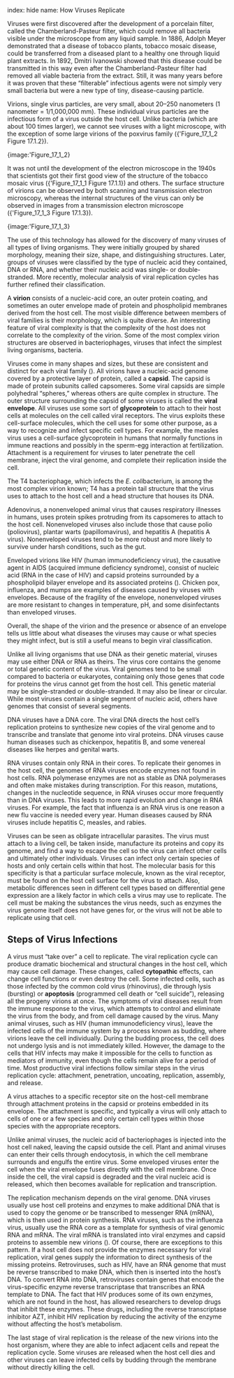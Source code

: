index: hide
name: How Viruses Replicate

Viruses were first discovered after the development of a porcelain filter, called the Chamberland-Pasteur filter, which could remove all bacteria visible under the microscope from any liquid sample. In 1886, Adolph Meyer demonstrated that a disease of tobacco plants, tobacco mosaic disease, could be transferred from a diseased plant to a healthy one through liquid plant extracts. In 1892, Dmitri Ivanowski showed that this disease could be transmitted in this way even after the Chamberland-Pasteur filter had removed all viable bacteria from the extract. Still, it was many years before it was proven that these “filterable” infectious agents were not simply very small bacteria but were a new type of tiny, disease-causing particle.

Virions, single virus particles, are very small, about 20–250 nanometers (1 nanometer = 1/1,000,000 mm). These individual virus particles are the infectious form of a virus outside the host cell. Unlike bacteria (which are about 100 times larger), we cannot see viruses with a light microscope, with the exception of some large virions of the poxvirus family ({'Figure_17_1_2 Figure 17.1.2}).


{image:'Figure_17_1_2}
        

It was not until the development of the electron microscope in the 1940s that scientists got their first good view of the structure of the tobacco mosaic virus ({'Figure_17_1_1 Figure 17.1.1}) and others. The surface structure of virions can be observed by both scanning and transmission electron microscopy, whereas the internal structures of the virus can only be observed in images from a transmission electron microscope ({'Figure_17_1_3 Figure 17.1.3}).


{image:'Figure_17_1_3}
        

The use of this technology has allowed for the discovery of many viruses of all types of living organisms. They were initially grouped by shared morphology, meaning their size, shape, and distinguishing structures. Later, groups of viruses were classified by the type of nucleic acid they contained, DNA or RNA, and whether their nucleic acid was single- or double-stranded. More recently, molecular analysis of viral replication cycles has further refined their classification.

A  **virion** consists of a nucleic-acid core, an outer protein coating, and sometimes an outer envelope made of protein and phospholipid membranes derived from the host cell. The most visible difference between members of viral families is their morphology, which is quite diverse. An interesting feature of viral complexity is that the complexity of the host does not correlate to the complexity of the virion. Some of the most complex virion structures are observed in bacteriophages, viruses that infect the simplest living organisms, bacteria.

Viruses come in many shapes and sizes, but these are consistent and distinct for each viral family (). All virions have a nucleic-acid genome covered by a protective layer of protein, called a  **capsid**. The capsid is made of protein subunits called capsomeres. Some viral capsids are simple polyhedral “spheres,” whereas others are quite complex in structure. The outer structure surrounding the capsid of some viruses is called the  **viral envelope**. All viruses use some sort of  **glycoprotein** to attach to their host cells at molecules on the cell called viral receptors. The virus exploits these cell-surface molecules, which the cell uses for some other purpose, as a way to recognize and infect specific cell types. For example, the measles virus uses a cell-surface glycoprotein in humans that normally functions in immune reactions and possibly in the sperm-egg interaction at fertilization. Attachment is a requirement for viruses to later penetrate the cell membrane, inject the viral genome, and complete their replication inside the cell.

The T4 bacteriophage, which infects the  *E. coli*bacterium, is among the most complex virion known; T4 has a protein tail structure that the virus uses to attach to the host cell and a head structure that houses its DNA.

Adenovirus, a nonenveloped animal virus that causes respiratory illnesses in humans, uses protein spikes protruding from its capsomeres to attach to the host cell. Nonenveloped viruses also include those that cause polio (poliovirus), plantar warts (papillomavirus), and hepatitis A (hepatitis A virus). Nonenveloped viruses tend to be more robust and more likely to survive under harsh conditions, such as the gut.

Enveloped virions like HIV (human immunodeficiency virus), the causative agent in AIDS (acquired immune deficiency syndrome), consist of nucleic acid (RNA in the case of HIV) and capsid proteins surrounded by a phospholipid bilayer envelope and its associated proteins (). Chicken pox, influenza, and mumps are examples of diseases caused by viruses with envelopes. Because of the fragility of the envelope, nonenveloped viruses are more resistant to changes in temperature, pH, and some disinfectants than enveloped viruses.

Overall, the shape of the virion and the presence or absence of an envelope tells us little about what diseases the viruses may cause or what species they might infect, but is still a useful means to begin viral classification.

Unlike all living organisms that use DNA as their genetic material, viruses may use either DNA or RNA as theirs. The virus core contains the genome or total genetic content of the virus. Viral genomes tend to be small compared to bacteria or eukaryotes, containing only those genes that code for proteins the virus cannot get from the host cell. This genetic material may be single-stranded or double-stranded. It may also be linear or circular. While most viruses contain a single segment of nucleic acid, others have genomes that consist of several segments.

DNA viruses have a DNA core. The viral DNA directs the host cell’s replication proteins to synthesize new copies of the viral genome and to transcribe and translate that genome into viral proteins. DNA viruses cause human diseases such as chickenpox, hepatitis B, and some venereal diseases like herpes and genital warts.

RNA viruses contain only RNA in their cores. To replicate their genomes in the host cell, the genomes of RNA viruses encode enzymes not found in host cells. RNA polymerase enzymes are not as stable as DNA polymerases and often make mistakes during transcription. For this reason, mutations, changes in the nucleotide sequence, in RNA viruses occur more frequently than in DNA viruses. This leads to more rapid evolution and change in RNA viruses. For example, the fact that influenza is an RNA virus is one reason a new flu vaccine is needed every year. Human diseases caused by RNA viruses include hepatitis C, measles, and rabies.

Viruses can be seen as obligate intracellular parasites. The virus must attach to a living cell, be taken inside, manufacture its proteins and copy its genome, and find a way to escape the cell so the virus can infect other cells and ultimately other individuals. Viruses can infect only certain species of hosts and only certain cells within that host. The molecular basis for this specificity is that a particular surface molecule, known as the viral receptor, must be found on the host cell surface for the virus to attach. Also, metabolic differences seen in different cell types based on differential gene expression are a likely factor in which cells a virus may use to replicate. The cell must be making the substances the virus needs, such as enzymes the virus genome itself does not have genes for, or the virus will not be able to replicate using that cell.

## Steps of Virus Infections

A virus must “take over” a cell to replicate. The viral replication cycle can produce dramatic biochemical and structural changes in the host cell, which may cause cell damage. These changes, called  **cytopathic** effects, can change cell functions or even destroy the cell. Some infected cells, such as those infected by the common cold virus (rhinovirus), die through lysis (bursting) or  **apoptosis** (programmed cell death or “cell suicide”), releasing all the progeny virions at once. The symptoms of viral diseases result from the immune response to the virus, which attempts to control and eliminate the virus from the body, and from cell damage caused by the virus. Many animal viruses, such as HIV (human immunodeficiency virus), leave the infected cells of the immune system by a process known as budding, where virions leave the cell individually. During the budding process, the cell does not undergo lysis and is not immediately killed. However, the damage to the cells that HIV infects may make it impossible for the cells to function as mediators of immunity, even though the cells remain alive for a period of time. Most productive viral infections follow similar steps in the virus replication cycle: attachment, penetration, uncoating, replication, assembly, and release.

A virus attaches to a specific receptor site on the host-cell membrane through attachment proteins in the capsid or proteins embedded in its envelope. The attachment is specific, and typically a virus will only attach to cells of one or a few species and only certain cell types within those species with the appropriate receptors.

Unlike animal viruses, the nucleic acid of bacteriophages is injected into the host cell naked, leaving the capsid outside the cell. Plant and animal viruses can enter their cells through endocytosis, in which the cell membrane surrounds and engulfs the entire virus. Some enveloped viruses enter the cell when the viral envelope fuses directly with the cell membrane. Once inside the cell, the viral capsid is degraded and the viral nucleic acid is released, which then becomes available for replication and transcription.

The replication mechanism depends on the viral genome. DNA viruses usually use host cell proteins and enzymes to make additional DNA that is used to copy the genome or be transcribed to messenger RNA (mRNA), which is then used in protein synthesis. RNA viruses, such as the influenza virus, usually use the RNA core as a template for synthesis of viral genomic RNA and mRNA. The viral mRNA is translated into viral enzymes and capsid proteins to assemble new virions (). Of course, there are exceptions to this pattern. If a host cell does not provide the enzymes necessary for viral replication, viral genes supply the information to direct synthesis of the missing proteins. Retroviruses, such as HIV, have an RNA genome that must be reverse transcribed to make DNA, which then is inserted into the host’s DNA. To convert RNA into DNA, retroviruses contain genes that encode the virus-specific enzyme reverse transcriptase that transcribes an RNA template to DNA. The fact that HIV produces some of its own enzymes, which are not found in the host, has allowed researchers to develop drugs that inhibit these enzymes. These drugs, including the reverse transcriptase inhibitor AZT, inhibit HIV replication by reducing the activity of the enzyme without affecting the host’s metabolism.

The last stage of viral replication is the release of the new virions into the host organism, where they are able to infect adjacent cells and repeat the replication cycle. Some viruses are released when the host cell dies and other viruses can leave infected cells by budding through the membrane without directly killing the cell.
